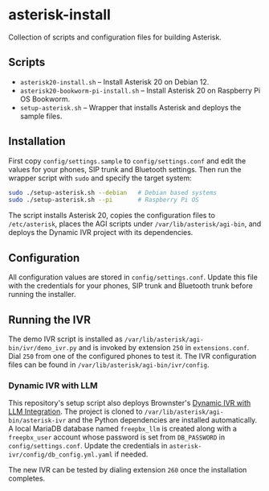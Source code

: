 # asterisk-install
Collection of scripts and configuration files for building Asterisk.

## Scripts

- `asterisk20-install.sh` – Install Asterisk 20 on Debian 12.
- `asterisk20-bookworm-pi-install.sh` – Install Asterisk 20 on Raspberry Pi OS Bookworm.
- `setup-asterisk.sh` – Wrapper that installs Asterisk and deploys the sample files.

## Installation

First copy `config/settings.sample` to `config/settings.conf` and edit the values for
your phones, SIP trunk and Bluetooth settings. Then run the wrapper script with `sudo`
and specify the target system:

```bash
sudo ./setup-asterisk.sh --debian   # Debian based systems
sudo ./setup-asterisk.sh --pi       # Raspberry Pi OS
```

The script installs Asterisk 20, copies the configuration files to `/etc/asterisk`,
places the AGI scripts under `/var/lib/asterisk/agi-bin`, and deploys the
Dynamic IVR project with its dependencies.

## Configuration

All configuration values are stored in `config/settings.conf`. Update this file with the
credentials for your phones, SIP trunk and Bluetooth trunk before running the installer.

## Running the IVR

The demo IVR script is installed as `/var/lib/asterisk/agi-bin/ivr/demo_ivr.py` and is invoked by extension `250` in `extensions.conf`. Dial `250` from one of the configured phones to test it. The IVR configuration files can be found in `/var/lib/asterisk/agi-bin/ivr/config`.

### Dynamic IVR with LLM

This repository's setup script also deploys Brownster's [Dynamic IVR with LLM Integration](https://github.com/Brownster/asterisk-ivr).
The project is cloned to `/var/lib/asterisk/agi-bin/asterisk-ivr` and the Python
dependencies are installed automatically. A local MariaDB database named
`freepbx_llm` is created along with a `freepbx_user` account whose password is
set from `DB_PASSWORD` in `config/settings.conf`. Update the credentials in
`asterisk-ivr/config/db_config.yml.yaml` if needed.

The new IVR can be tested by dialing extension `260` once the installation
completes.
